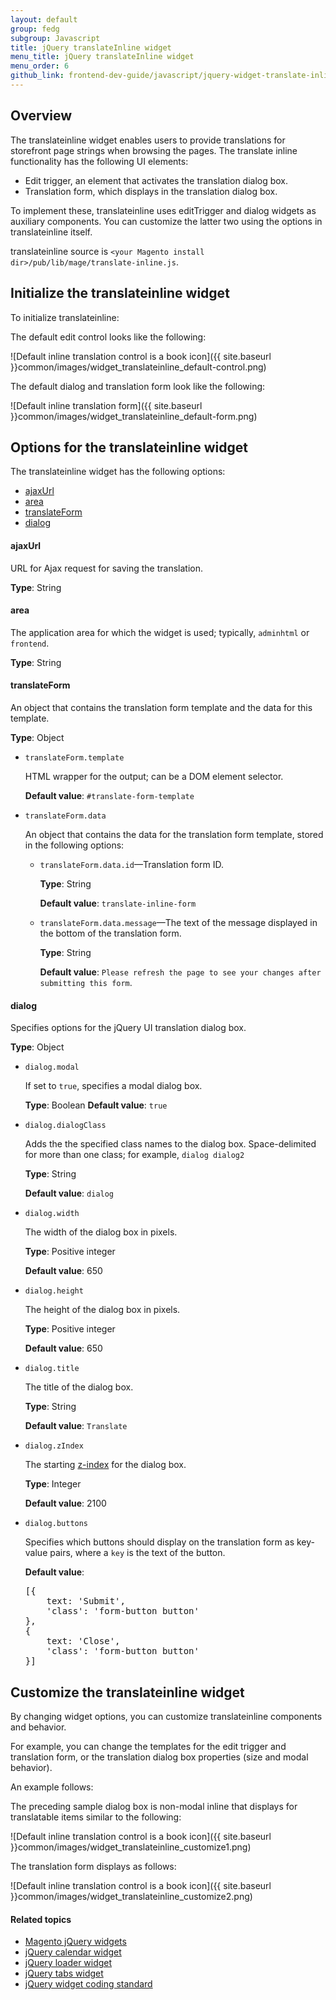 ```yaml
---
layout: default
group: fedg
subgroup: Javascript
title: jQuery translateInline widget
menu_title: jQuery translateInline widget
menu_order: 6
github_link: frontend-dev-guide/javascript/jquery-widget-translate-inline.md
---
```


<h2 id="fedg_translate-widget_overview">Overview</h2>

The translateinline widget enables users to provide translations for storefront page strings when browsing the pages. The translate inline functionality has the following UI elements:

*	Edit trigger, an element that activates the translation dialog box.
*	Translation form, which displays in the translation dialog box.

To implement these, translateinline uses editTrigger and dialog widgets as auxiliary components. You can customize the latter two using the options in translateinline itself.

translateinline source is `<your Magento install dir>/pub/lib/mage/translate-inline.js`.

<h2 id="fedg_translate-widget_init">Initialize the translateinline widget</h2>

To initialize translateinline:

<script src="https://gist.github.com/xcomSteveJohnson/8d3fc4e87110d345dccf.js"></script>

The default edit control looks like the following:

![Default inline translation control is a book icon]({{ site.baseurl }}common/images/widget_translateinline_default-control.png)

The default dialog and translation form look like the following:

![Default inline translation form]({{ site.baseurl }}common/images/widget_translateinline_default-form.png)

<h2 id="fedg_translate-widget_opt">Options for the translateinline widget</h2>

The translateinline widget has the following options:

*	<a href="#fedg_translate-widget_opt_ajaxUrl">ajaxUrl</a>
*	<a href="#fedg_translate-widget_opt_area">area</a>
*	<a href="#fedg_translate-widget_opt_translateForm">translateForm</a>
*	<a href="#fedg_translate-widget_opt_dialog">dialog</a>

<h4 id="fedg_translate-widget_opt_ajaxUrl">ajaxUrl</h4>

URL for Ajax request for saving the translation.

**Type**: String

<h4 id="fedg_translate-widget_opt_area">area</h4>

The application area for which the widget is used; typically, `adminhtml` or `frontend`.

**Type**: String

<h4 id="fedg_translate-widget_opt_translateForm">translateForm</h4>

An object that contains the translation form template and the data for this template.

**Type**: Object

*	`translateForm.template`

	HTML wrapper for the output; can be a DOM element selector.

	**Default value**: `#translate-form-template`

*	`translateForm.data`

	An object that contains the data for the translation form template, stored in the following options:

	*	`translateForm.data.id`&mdash;Translation form ID.

		**Type**: String

		**Default value**: `translate-inline-form`

	*	`translateForm.data.message`&mdash;The text of the message displayed in the bottom of the translation form.

		**Type**: String

		**Default value**: `Please refresh the page to see your changes after submitting this form`.

<h4 id="fedg_translate-widget_opt_dialog">dialog</h4>

Specifies options for the jQuery UI translation dialog box.

**Type**: Object

*	`dialog.modal`

	If set to `true`, specifies a modal dialog box.

	**Type**: Boolean
	**Default value**: `true`

*	`dialog.dialogClass`

	Adds the the specified class names to the dialog box. Space-delimited for more than one class; for example, `dialog dialog2`

	**Type**: String

	**Default value**: `dialog`

*	`dialog.width`

	The width of the dialog box in pixels.

	**Type**: Positive integer

	**Default value**: 650

*	`dialog.height`

	The height of the dialog box in pixels.

	**Type**: Positive integer

	**Default value**: 650

*	`dialog.title`

	The title of the dialog box.

	**Type**:  String

	**Default value**: `Translate`

*	`dialog.zIndex`

	The starting <a href="http://en.wikipedia.org/wiki/Z-index" target="_blank">z-index</a> for the dialog box.

	**Type**: Integer

	**Default value**: 2100

*	`dialog.buttons`

	Specifies which buttons should display on the translation form as key-value pairs, where a `key` is the text of the button.

	**Default value**:

	<pre>[{
		text: 'Submit',
		'class': 'form-button button'
	},
	{
		text: 'Close',
		'class': 'form-button button'
	}]</pre>

<h2 id="fedg_widget_translateinline_customize">Customize the translateinline widget</h2>

By changing widget options, you can customize translateinline components and behavior.

For example, you can change the templates for the edit trigger and translation form, or the translation dialog box properties (size and modal behavior).

An example follows:

<script src="https://gist.github.com/xcomSteveJohnson/4c100b4a78c2a91d9b18.js"></script>

The preceding sample dialog box is non-modal inline that displays for translatable items similar to the following:

![Default inline translation control is a book icon]({{ site.baseurl }}common/images/widget_translateinline_customize1.png)

The translation form displays as follows:

![Default inline translation control is a book icon]({{ site.baseurl }}common/images/widget_translateinline_customize2.png)

#### Related topics

*	<a href="{{ site.gdeurl }}frontend-dev-guide/javascript/jquery-widgets-about.html">Magento jQuery widgets</a>
*	<a href="{{ site.gdeurl }}frontend-dev-guide/javascript/jquery-widget-calendar.html">jQuery calendar widget</a>
*	<a href="{{ site.gdeurl }}frontend-dev-guide/javascript/jquery-widget-loader.html">jQuery loader widget</a>
*	<a href="{{ site.gdeurl }}frontend-dev-guide/javascript/jquery-widget-tabs.html">jQuery tabs widget</a>
*	<a href="{{ site.gdeurl }}coding-standards/code-standard-jquery-widgets.html">jQuery widget coding standard</a>
